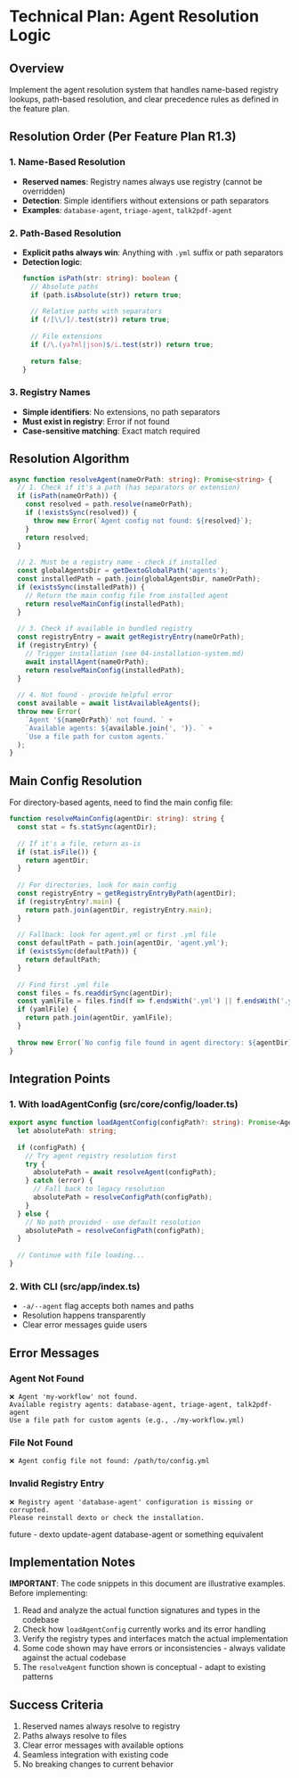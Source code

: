 # Technical Plan: Agent Resolution Logic

## Overview
Implement the agent resolution system that handles name-based registry lookups, path-based resolution, and clear precedence rules as defined in the feature plan.

## Resolution Order (Per Feature Plan R1.3)

### 1. Name-Based Resolution
- **Reserved names**: Registry names always use registry (cannot be overridden)
- **Detection**: Simple identifiers without extensions or path separators
- **Examples**: `database-agent`, `triage-agent`, `talk2pdf-agent`

### 2. Path-Based Resolution  
- **Explicit paths always win**: Anything with `.yml` suffix or path separators
- **Detection logic**:
  ```typescript
  function isPath(str: string): boolean {
    // Absolute paths
    if (path.isAbsolute(str)) return true;
    
    // Relative paths with separators
    if (/[\\/]/.test(str)) return true;
    
    // File extensions
    if (/\.(ya?ml|json)$/i.test(str)) return true;
    
    return false;
  }
  ```

### 3. Registry Names
- **Simple identifiers**: No extensions, no path separators
- **Must exist in registry**: Error if not found
- **Case-sensitive matching**: Exact match required

## Resolution Algorithm

```typescript
async function resolveAgent(nameOrPath: string): Promise<string> {
  // 1. Check if it's a path (has separators or extension)
  if (isPath(nameOrPath)) {
    const resolved = path.resolve(nameOrPath);
    if (!existsSync(resolved)) {
      throw new Error(`Agent config not found: ${resolved}`);
    }
    return resolved;
  }
  
  // 2. Must be a registry name - check if installed
  const globalAgentsDir = getDextoGlobalPath('agents');
  const installedPath = path.join(globalAgentsDir, nameOrPath);
  if (existsSync(installedPath)) {
    // Return the main config file from installed agent
    return resolveMainConfig(installedPath);
  }
  
  // 3. Check if available in bundled registry
  const registryEntry = await getRegistryEntry(nameOrPath);
  if (registryEntry) {
    // Trigger installation (see 04-installation-system.md)
    await installAgent(nameOrPath);
    return resolveMainConfig(installedPath);
  }
  
  // 4. Not found - provide helpful error
  const available = await listAvailableAgents();
  throw new Error(
    `Agent '${nameOrPath}' not found. ` +
    `Available agents: ${available.join(', ')}. ` +
    `Use a file path for custom agents.`
  );
}
```

## Main Config Resolution

For directory-based agents, need to find the main config file:

```typescript
function resolveMainConfig(agentDir: string): string {
  const stat = fs.statSync(agentDir);
  
  // If it's a file, return as-is
  if (stat.isFile()) {
    return agentDir;
  }
  
  // For directories, look for main config
  const registryEntry = getRegistryEntryByPath(agentDir);
  if (registryEntry?.main) {
    return path.join(agentDir, registryEntry.main);
  }
  
  // Fallback: look for agent.yml or first .yml file
  const defaultPath = path.join(agentDir, 'agent.yml');
  if (existsSync(defaultPath)) {
    return defaultPath;
  }
  
  // Find first .yml file
  const files = fs.readdirSync(agentDir);
  const yamlFile = files.find(f => f.endsWith('.yml') || f.endsWith('.yaml'));
  if (yamlFile) {
    return path.join(agentDir, yamlFile);
  }
  
  throw new Error(`No config file found in agent directory: ${agentDir}`);
}
```

## Integration Points

### 1. With loadAgentConfig (src/core/config/loader.ts)
```typescript
export async function loadAgentConfig(configPath?: string): Promise<AgentConfig> {
  let absolutePath: string;
  
  if (configPath) {
    // Try agent registry resolution first
    try {
      absolutePath = await resolveAgent(configPath);
    } catch (error) {
      // Fall back to legacy resolution
      absolutePath = resolveConfigPath(configPath);
    }
  } else {
    // No path provided - use default resolution
    absolutePath = resolveConfigPath(configPath);
  }
  
  // Continue with file loading...
}
```

### 2. With CLI (src/app/index.ts)
- `-a/--agent` flag accepts both names and paths
- Resolution happens transparently
- Clear error messages guide users

## Error Messages

### Agent Not Found
```
❌ Agent 'my-workflow' not found.
Available registry agents: database-agent, triage-agent, talk2pdf-agent
Use a file path for custom agents (e.g., ./my-workflow.yml)
```

### File Not Found
```
❌ Agent config file not found: /path/to/config.yml
```

### Invalid Registry Entry
```
❌ Registry agent 'database-agent' configuration is missing or corrupted. 
Please reinstall dexto or check the installation.
```

future - dexto update-agent database-agent or something equivalent

## Implementation Notes

**IMPORTANT**: The code snippets in this document are illustrative examples. Before implementing:
1. Read and analyze the actual function signatures and types in the codebase
2. Check how `loadAgentConfig` currently works and its error handling
3. Verify the registry types and interfaces match the actual implementation
4. Some code shown may have errors or inconsistencies - always validate against the actual codebase
5. The `resolveAgent` function shown is conceptual - adapt to existing patterns

## Success Criteria
1. Reserved names always resolve to registry
2. Paths always resolve to files
3. Clear error messages with available options
4. Seamless integration with existing code
5. No breaking changes to current behavior